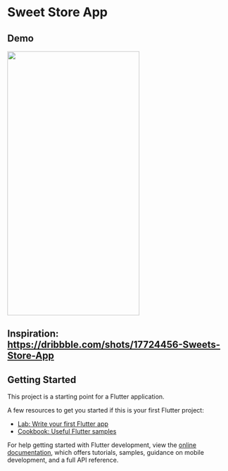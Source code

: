 # Sweet Store App
## Demo


<p >
  <img width="300" height="600" src="assets/to_readme/sweet_app_gif.gif" >
</p>

## Inspiration: https://dribbble.com/shots/17724456-Sweets-Store-App

## Getting Started

This project is a starting point for a Flutter application.

A few resources to get you started if this is your first Flutter project:

- [Lab: Write your first Flutter app](https://docs.flutter.dev/get-started/codelab)
- [Cookbook: Useful Flutter samples](https://docs.flutter.dev/cookbook)

For help getting started with Flutter development, view the
[online documentation](https://docs.flutter.dev/), which offers tutorials,
samples, guidance on mobile development, and a full API reference.
